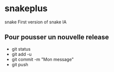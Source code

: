 # snakeplus
snake
First version of snake IA

## Pour pousser un nouvelle release

- git status
- git add -u
- git commit -m "Mon message"
- git push